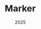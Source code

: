 ---
layout: project
type: project
image: img/marker/marker.png
title: "Marker"
date: 2025
published: true
labels:
  - Python
  - Bioinformatics
summary: "A small utility tool for fast precision annotation of behavioral data."
project_url: "https://github.com/tom21100227/Marker"
---